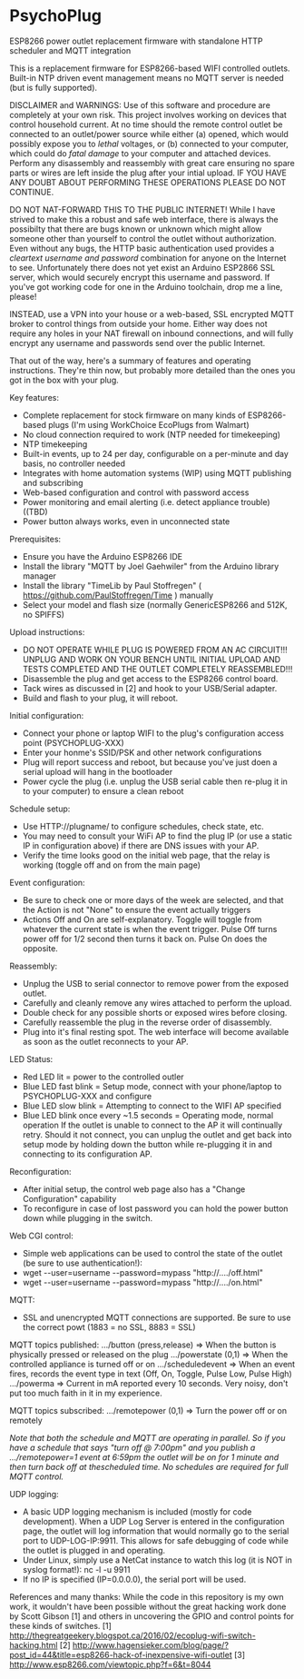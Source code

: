 # PsychoPlug
ESP8266 power outlet replacement firmware with standalone HTTP scheduler and MQTT integration

This is a replacement firmware for ESP8266-based WIFI controlled outlets.
Built-in NTP driven event management means no MQTT server is needed (but is fully supported).

DISCLAIMER and WARNINGS:
Use of this software and procedure are completely at your own risk.  This project involves working on devices that control household current.  At no time should the remote control outlet be connected to an outlet/power source while either (a) opened, which would possibly expose you to *lethal* voltages, or (b) connected to your computer, which could do *fatal damage* to your computer and attached devices.  Perform any disassembly and reassembly with great care ensuring no spare parts or wires are left inside the plug after your intial upload.  IF YOU HAVE ANY DOUBT ABOUT PERFORMING THESE OPERATIONS PLEASE DO NOT CONTINUE.

DO NOT NAT-FORWARD THIS TO THE PUBLIC INTERNET! While I have strived to make this a robust and safe web interface, there is always the possibilty that there are bugs known or unknown which might allow someone other than yourself to control the outlet without authorization.  Even without any bugs, the HTTP basic authentication used provides a *cleartext username and password* combination for anyone on the Internet to see.  Unfortunately there does not yet exist an Arduino ESP2866 SSL server, which would securely encrypt this username and password.  If you've got working code for one in the Arduino toolchain, drop me a line, please!

INSTEAD, use a VPN into your house or a web-based, SSL encrypted MQTT broker to control things from outside your home.  Either way does not require any holes in your NAT firewall on inbound connections, and will fully encrypt any username and passwords send over the public Internet.

That out of the way, here's a summary of features and operating instructions.  They're thin now, but probably more detailed than the ones you got in the box with your plug.

Key features:
* Complete replacement for stock firmware on many kinds of ESP8266-based plugs (I'm using WorkChoice EcoPlugs from Walmart)
* No cloud connection required to work (NTP needed for timekeeping)
* NTP timekeeping
* Built-in events, up to 24 per day, configurable on a per-minute and day basis, no controller needed
* Integrates with home automation systems (WIP) using MQTT publishing and subscribing
* Web-based configuration and control with password access
* Power monitoring and email alerting (i.e. detect appliance trouble) ((TBD)
* Power button always works, even in unconnected state

Prerequisites:
* Ensure you have the Arduino ESP8266 IDE
* Install the library "MQTT by Joel Gaehwiler" from the Arduino library manager
* Install the library "TimeLib by Paul Stoffregen" ( https://github.com/PaulStoffregen/Time ) manually
* Select your model and flash size (normally GenericESP8266 and 512K, no SPIFFS)

Upload instructions:
* DO NOT OPERATE WHILE PLUG IS POWERED FROM AN AC CIRCUIT!!!  UNPLUG AND WORK ON YOUR BENCH UNTIL INITIAL UPLOAD AND TESTS COMPLETED AND THE OUTLET COMPLETELY REASSEMBLED!!!
* Disassemble the plug and get access to the ESP8266 control board.
* Tack wires as discussed in [2] and hook to your USB/Serial adapter.
* Build and flash to your plug, it will reboot.

Initial configuration:
* Connect your phone or laptop WIFI to the plug's configuration access point (PSYCHOPLUG-XXX)
* Enter your honme's SSID/PSK and other network configurations
* Plug will report success and reboot, but because you've just doen a serial upload will hang in the bootloader
* Power cycle the plug (i.e. unplug the USB serial cable then re-plug it in to your computer) to ensure a clean reboot

Schedule setup:
* Use HTTP://plugname/ to configure schedules, check state, etc.
* You may need to consult your WiFi AP to find the plug IP (or use a static IP in configuration above) if there are DNS issues with your AP.
* Verify the time looks good on the initial web page, that the relay is working (toggle off and on from the main page)

Event configuration:
* Be sure to check one or more days of the week are selected, and that the Action is not "None" to ensure the event actually triggers
* Actions Off and On are self-explanatory.  Toggle will toggle from whatever the current state is when the event trigger.  Pulse Off turns power off for 1/2 second then turns it back on.  Pulse On does the opposite.

Reassembly:
* Unplug the USB to serial connector to remove power from the exposed outlet.
* Carefully and cleanly remove any wires attached to perform the upload.
* Double check for any possible shorts or exposed wires before closing.
* Carefully reassemble the plug in the reverse order of disassembly.
* Plug into it's final resting spot.  The web interface will become available as soon as the outlet reconnects to your AP.

LED Status:
* Red LED lit = power to the controlled outler
* Blue LED fast blink = Setup mode, connect with your phone/laptop to PSYCHOPLUG-XXX and configure
* Blue LED slow blink = Attempting to connect to the WIFI AP specified
* Blue LED blink once every ~1.5 seconds = Operating mode, normal operation
If the outlet is unable to connect to the AP it will continually retry.  Should it not connect, you can unplug the outlet and get back into setup mode by holding down the button while re-plugging it in and connecting to its configuration AP.

Reconfiguration:
* After initial setup, the control web page also has a "Change Configuration" capability
* To reconfigure in case of lost password you can hold the power button down while plugging in the switch.

Web CGI control:
* Simple web applications can be used to control the state of the outlet (be sure to use authentication!):
* wget --user=username --password=mypass "http://..../off.html"
* wget --user=username --password=mypass "http://..../on.html"

MQTT:
* SSL and unencrypted MQTT connections are supported.  Be sure to use the correct powt (1883 = no SSL, 8883 = SSL)

MQTT topics published:
.../button (press,release) => When the button is physically pressed or released on the plug
.../powerstate (0,1) => When the controlled appliance is turned off or on
.../scheduledevent => When an event fires, records the event type in text (Off, On, Toggle, Pulse Low, Pulse High)
.../powerma => Current in mA reported every 10 seconds.  Very noisy, don't put too much faith in it in my experience.

MQTT topics subscribed:
.../remotepower (0,1) => Turn the power off or on remotely

*Note that both the schedule and MQTT are operating in parallel.  So if you have a schedule that says "turn off @ 7:00pm" and you publish a .../remotepower=1 event at 6:59pm the outlet will be on for 1 minute and then turn back off at thescheduled time.  No schedules are required for full MQTT control.*

UDP logging:
* A basic UDP logging mechanism is included (mostly for code development).  When a UDP Log Server is entered in the configuration page, the outlet will log information that would normally go to the serial port to UDP-LOG-IP:9911.  This allows for safe debugging of code while the outlet is plugged in and operating.
* Under Linux, simply use a NetCat instance to watch this log (it is NOT in syslog format!):  nc -l -u 9911
* If no IP is specified (IP=0.0.0.0), the serial port will be used.

References and many thanks:
While the code in this repository is my own work, it wouldn't have been possible without the great hacking work done by Scott Gibson [1] and others in uncovering the GPIO and control points for these kinds of switches.
[1] http://thegreatgeekery.blogspot.ca/2016/02/ecoplug-wifi-switch-hacking.html
[2] http://www.hagensieker.com/blog/page/?post_id=44&title=esp8266-hack-of-inexpensive-wifi-outlet
[3] http://www.esp8266.com/viewtopic.php?f=6&t=8044

